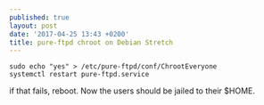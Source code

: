 ```yaml
---
published: true
layout: post
date: '2017-04-25 13:43 +0200'
title: pure-ftpd chroot on Debian Stretch
---
```

    sudo echo "yes" > /etc/pure-ftpd/conf/ChrootEveryone
    systemctl restart pure-ftpd.service
    
if that fails, reboot. Now the users should be jailed to their $HOME.
